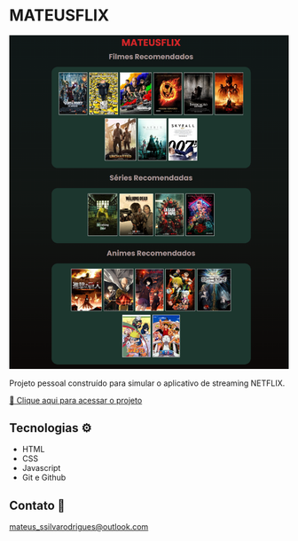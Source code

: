 # MATEUSFLIX

![preview](./.github/preview.png)

Projeto pessoal construído  para simular o aplicativo de streaming NETFLIX.

[🔗 Clique aqui para acessar o projeto](https://mateusrodriguees.github.io/Mateus-Flix/)

## Tecnologias ⚙️ 

- HTML
- CSS
- Javascript
- Git e Github

## Contato 📱

mateus_ssilvarodrigues@outlook.com

